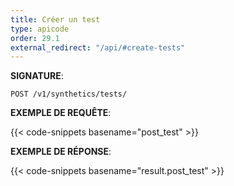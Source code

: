 ```yaml
---
title: Créer un test
type: apicode
order: 29.1
external_redirect: "/api/#create-tests"
---
```


**SIGNATURE**:

`POST /v1/synthetics/tests/`

**EXEMPLE DE REQUÊTE**:

{{< code-snippets basename="post_test" >}}

**EXEMPLE DE RÉPONSE**:

{{< code-snippets basename="result.post_test" >}}

